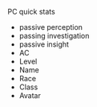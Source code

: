 PC quick stats

- passive perception
- passing investigation
- passive insight
- AC
- Level
- Name
- Race
- Class
- Avatar
